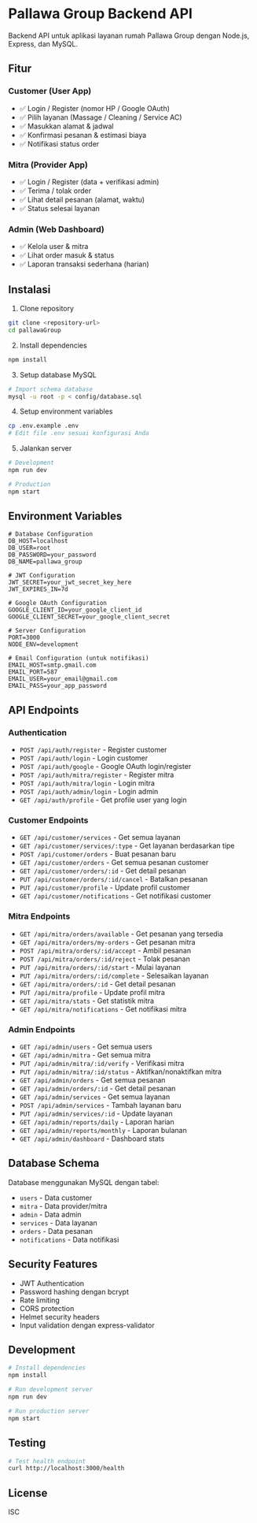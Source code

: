 # Pallawa Group Backend API

Backend API untuk aplikasi layanan rumah Pallawa Group dengan Node.js, Express, dan MySQL.

## Fitur

### Customer (User App)
- ✅ Login / Register (nomor HP / Google OAuth)
- ✅ Pilih layanan (Massage / Cleaning / Service AC)
- ✅ Masukkan alamat & jadwal
- ✅ Konfirmasi pesanan & estimasi biaya
- ✅ Notifikasi status order

### Mitra (Provider App)
- ✅ Login / Register (data + verifikasi admin)
- ✅ Terima / tolak order
- ✅ Lihat detail pesanan (alamat, waktu)
- ✅ Status selesai layanan

### Admin (Web Dashboard)
- ✅ Kelola user & mitra
- ✅ Lihat order masuk & status
- ✅ Laporan transaksi sederhana (harian)

## Instalasi

1. Clone repository
```bash
git clone <repository-url>
cd pallawaGroup
```

2. Install dependencies
```bash
npm install
```

3. Setup database MySQL
```bash
# Import schema database
mysql -u root -p < config/database.sql
```

4. Setup environment variables
```bash
cp .env.example .env
# Edit file .env sesuai konfigurasi Anda
```

5. Jalankan server
```bash
# Development
npm run dev

# Production
npm start
```

## Environment Variables

```env
# Database Configuration
DB_HOST=localhost
DB_USER=root
DB_PASSWORD=your_password
DB_NAME=pallawa_group

# JWT Configuration
JWT_SECRET=your_jwt_secret_key_here
JWT_EXPIRES_IN=7d

# Google OAuth Configuration
GOOGLE_CLIENT_ID=your_google_client_id
GOOGLE_CLIENT_SECRET=your_google_client_secret

# Server Configuration
PORT=3000
NODE_ENV=development

# Email Configuration (untuk notifikasi)
EMAIL_HOST=smtp.gmail.com
EMAIL_PORT=587
EMAIL_USER=your_email@gmail.com
EMAIL_PASS=your_app_password
```

## API Endpoints

### Authentication
- `POST /api/auth/register` - Register customer
- `POST /api/auth/login` - Login customer
- `POST /api/auth/google` - Google OAuth login/register
- `POST /api/auth/mitra/register` - Register mitra
- `POST /api/auth/mitra/login` - Login mitra
- `POST /api/auth/admin/login` - Login admin
- `GET /api/auth/profile` - Get profile user yang login

### Customer Endpoints
- `GET /api/customer/services` - Get semua layanan
- `GET /api/customer/services/:type` - Get layanan berdasarkan tipe
- `POST /api/customer/orders` - Buat pesanan baru
- `GET /api/customer/orders` - Get semua pesanan customer
- `GET /api/customer/orders/:id` - Get detail pesanan
- `PUT /api/customer/orders/:id/cancel` - Batalkan pesanan
- `PUT /api/customer/profile` - Update profil customer
- `GET /api/customer/notifications` - Get notifikasi customer

### Mitra Endpoints
- `GET /api/mitra/orders/available` - Get pesanan yang tersedia
- `GET /api/mitra/orders/my-orders` - Get pesanan mitra
- `POST /api/mitra/orders/:id/accept` - Ambil pesanan
- `POST /api/mitra/orders/:id/reject` - Tolak pesanan
- `PUT /api/mitra/orders/:id/start` - Mulai layanan
- `PUT /api/mitra/orders/:id/complete` - Selesaikan layanan
- `GET /api/mitra/orders/:id` - Get detail pesanan
- `PUT /api/mitra/profile` - Update profil mitra
- `GET /api/mitra/stats` - Get statistik mitra
- `GET /api/mitra/notifications` - Get notifikasi mitra

### Admin Endpoints
- `GET /api/admin/users` - Get semua users
- `GET /api/admin/mitra` - Get semua mitra
- `PUT /api/admin/mitra/:id/verify` - Verifikasi mitra
- `PUT /api/admin/mitra/:id/status` - Aktifkan/nonaktifkan mitra
- `GET /api/admin/orders` - Get semua pesanan
- `GET /api/admin/orders/:id` - Get detail pesanan
- `GET /api/admin/services` - Get semua layanan
- `POST /api/admin/services` - Tambah layanan baru
- `PUT /api/admin/services/:id` - Update layanan
- `GET /api/admin/reports/daily` - Laporan harian
- `GET /api/admin/reports/monthly` - Laporan bulanan
- `GET /api/admin/dashboard` - Dashboard stats

## Database Schema

Database menggunakan MySQL dengan tabel:
- `users` - Data customer
- `mitra` - Data provider/mitra
- `admin` - Data admin
- `services` - Data layanan
- `orders` - Data pesanan
- `notifications` - Data notifikasi

## Security Features

- JWT Authentication
- Password hashing dengan bcrypt
- Rate limiting
- CORS protection
- Helmet security headers
- Input validation dengan express-validator

## Development

```bash
# Install dependencies
npm install

# Run development server
npm run dev

# Run production server
npm start
```

## Testing

```bash
# Test health endpoint
curl http://localhost:3000/health
```

## License

ISC
